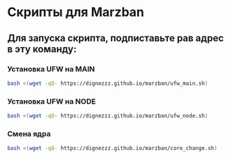 # Скрипты для Marzban
## Для запуска скрипта, подпиставьте рав адрес в эту команду:
### Установка UFW  на  MAIN
```bash
bash <(wget -qO- https://dignezzz.github.io/marzban/ufw_main.sh)
```
### Установка UFW  на  NODE
```bash
bash <(wget -qO- https://dignezzz.github.io/marzban/ufw_node.sh)
```
### Смена ядра
```bash
bash <(wget -qO- https://dignezzz.github.io/marzban/core_change.sh)
```
